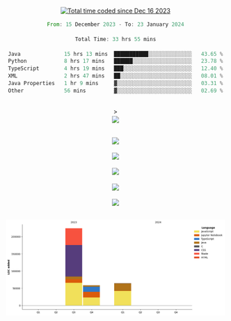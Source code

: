 <div align="center">

<a href="https://wakatime.com/@018c74be-a813-47e1-9abd-30269ed682ed"><img src="https://wakatime.com/badge/user/018c74be-a813-47e1-9abd-30269ed682ed.svg" alt="Total time coded since Dec 16 2023" /></a><br/>
<!--START_SECTION:waka-->

```rust
From: 15 December 2023 - To: 23 January 2024

Total Time: 33 hrs 55 mins

Java              15 hrs 13 mins  ███████████░░░░░░░░░░░░░░   43.65 %
Python            8 hrs 17 mins   ██████░░░░░░░░░░░░░░░░░░░   23.78 %
TypeScript        4 hrs 19 mins   ███░░░░░░░░░░░░░░░░░░░░░░   12.40 %
XML               2 hrs 47 mins   ██░░░░░░░░░░░░░░░░░░░░░░░   08.01 %
Java Properties   1 hr 9 mins     ▓░░░░░░░░░░░░░░░░░░░░░░░░   03.31 %
Other             56 mins         ▓░░░░░░░░░░░░░░░░░░░░░░░░   02.69 %
```

<!--END_SECTION:waka-->
<br/>><br/>
  <img align="center" src="https://wakatime.com/share/@walidbosso/db894e4f-2607-4d1d-985f-a2ae5d7f49b4.svg"  /><br/><br/>
  
  <img align="center" src="https://wakatime.com/share/@walidbosso/afe9ba99-0bda-494f-8dee-e995a3459867.svg"  /><br/><br/>
  <img align="center" src="https://wakatime.com/share/@walidbosso/96efc5cb-6590-4979-a807-eb5cb321c9a0.svg"  />
  <br/><br/>
  <img align="center" src="https://wakatime.com/share/@walidbosso/1f6c837d-82ac-4f3a-a78b-3720e7025471.svg"  />
<br/><br/>
<img align="center" src="https://wakatime.com/share/@walidbosso/a9d64b7f-faf3-423b-8423-9465949f88f2.svg"  />
<br/><br/>
  <img align="center" src="https://wakatime.com/share/@walidbosso/1f6c837d-82ac-4f3a-a78b-3720e7025471.svg"  />
<br/><br/>


  <img align="center" src="./assets/bar_graph.png"  />


